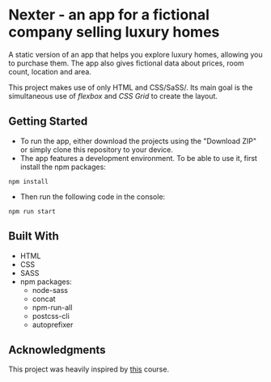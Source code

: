 # Nexter - an app for a fictional company selling luxury homes

A static version of an app that helps you explore luxury homes, allowing you to purchase them. The app also gives fictional data about prices, room count, location and area.

This project makes use of only HTML and CSS/SaSS/. Its main goal is the simultaneous use of *flexbox* and *CSS Grid* to create the layout.

## Getting Started

 * To run the app, either download the projects using the "Download ZIP" or simply clone this repository to your device.
 * The app features a development environment. To be able to use it, first install the npm packages:

```npm install```

 * Then run the following code in the console:

```npm run start``` 

## Built With

* HTML
* CSS
* SASS
* npm packages:
    * node-sass
    * concat
    * npm-run-all
    * postcss-cli
    * autoprefixer  

## Acknowledgments

This project was heavily inspired by [this](https://www.udemy.com/advanced-css-and-sass/) course.